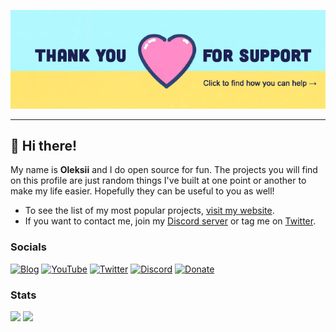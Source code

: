<p align="center">
  <a href="https://tyrrrz.me/ukraine">
    <img src="ukraine.png">
  </a>
</p>

---

## 👋 Hi there!

My name is **Oleksii** and I do open source for fun.
The projects you will find on this profile are just random things I've built at one point or another to make my life easier.
Hopefully they can be useful to you as well!

- To see the list of my most popular projects, [visit my website](https://tyrrrz.me/projects).
- If you want to contact me, join my [Discord server](https://discord.gg/2SUWKFnHSm) or tag me on [Twitter](https://twitter.com/Tyrrrz).

### Socials

[![Blog](https://img.shields.io/badge/blog-FFA500?style=for-the-badge&logo=globe&logoColor=white)](https://tyrrrz.me/blog)
[![YouTube](https://img.shields.io/badge/youtube-FF0000?style=for-the-badge&logo=youtube&logoColor=white)](https://youtube.com/@Tyrrrz)
[![Twitter](https://img.shields.io/badge/twitter-1DA1F2?style=for-the-badge&logo=twitter&logoColor=white)](https://twitter.com/Tyrrrz)
[![Discord](https://img.shields.io/badge/discord-5865F2?style=for-the-badge&logo=discord&logoColor=white)](https://discord.gg/2SUWKFnHSm)
[![Donate](https://img.shields.io/badge/💛_donate-f96854.svg?style=for-the-badge)](https://tyrrrz.me/donate)

### Stats

<div>
  <img height="135px" src="https://github-readme-stats.vercel.app/api?username=tyrrrz&theme=nord&show_icons=true&hide_title=true&hide_border=true&hide_rank=true&include_all_commits=true&count_private=true&line_height=21">
  <img height="135px" src="https://github-readme-stats.vercel.app/api/top-langs/?username=tyrrrz&theme=nord&&hide_title=true&hide_border=true&layout=compact&langs_count=8">
</div>

